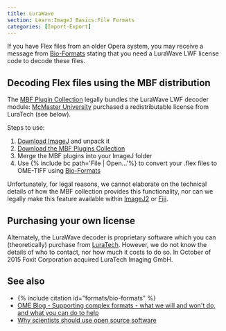```yaml
---
title: LuraWave
section: Learn:ImageJ Basics:File Formats
categories: [Import-Export]
---
```


If you have Flex files from an older Opera system, you may receive a message from [Bio-Formats](/formats/bio-formats) stating that you need a LuraWave LWF license code to decode these files.

## Decoding Flex files using the MBF distribution

The [MBF Plugin Collection](/software/mbf-imagej) legally bundles the LuraWave LWF decoder module: [McMaster University](http://www.mcmaster.ca/) purchased a redistributable license from LuraTech (see below).

Steps to use:

1.  [Download ImageJ](https://imagej.nih.gov/ij/download.html) and unpack it
2.  [Download the MBF Plugins Collection](https://imagej.nih.gov/ij/plugins/mbf/)
3.  Merge the MBF plugins into your ImageJ folder
4.  Use {% include bc path='File | Open...'%} to convert your .flex files to OME-TIFF using [Bio-Formats](/formats/bio-formats)

Unfortunately, for legal reasons, we cannot elaborate on the technical details of how the MBF collection provides this functionality, nor can we legally make this feature available within [ImageJ2](/software/imagej2) or [Fiji](/software/fiji).

## Purchasing your own license

Alternately, the LuraWave decoder is proprietary software which you can (theoretically) purchase from [LuraTech](https://www.luratech.com/en/). However, we do not know the details of who to contact, nor how much it costs to do so. In October of 2015 Foxit Corporation acquired LuraTech Imaging GmbH.

## See also

-   {% include citation id="formats/bio-formats" %}
-   [OME Blog - Supporting complex formats - what we will and won't do, and what you can do to help](http://blog.openmicroscopy.org/file-formats/community/2016/01/06/format-support/)
-   [Why scientists should use open source software](/licensing/open-source)
